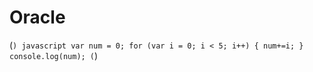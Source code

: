 # Oracle

(```)
javascript
var num = 0;
for (var i = 0; i < 5; i++) {
    num+=i;
}
console.log(num);
(```)
